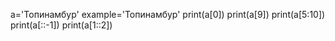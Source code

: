 a='Топинамбур'
example='Топинамбур'
print(a[0])
print(a[9])
print(a[5:10])
print(a[::-1])
print(a[1::2])
